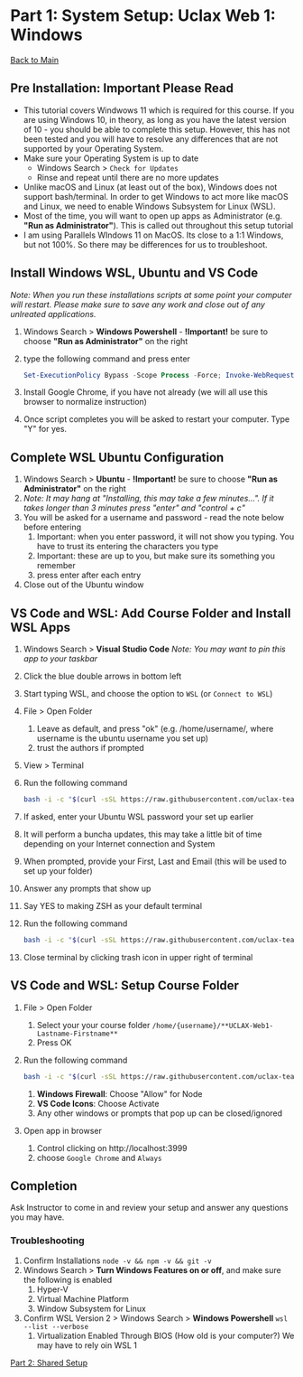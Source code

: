 # Part 1: System Setup: Uclax Web 1: Windows

[Back to Main](./1.Shared-Start.md)

## Pre Installation: Important Please Read

-   This tutorial covers Windwows 11 which is required for this course. If you are using Windows 10, in theory, as long as you have the latest version of 10 - you should be able to complete this setup. However, this has not been tested and you will have to resolve any differences that are not supported by your Operating System.
-   Make sure your Operating System is up to date
    -   Windows Search > `Check for Updates`
    -   Rinse and repeat until there are no more updates
-   Unlike macOS and Linux (at least out of the box), Windows does not support bash/terminal. In order to get Windows to act more like macOS and Linux, we need to enable Windows Subsystem for Linux (WSL).
-   Most of the time, you will want to open up apps as Administrator (e.g. **"Run as Administrator"**). This is called out throughout this setup tutorial
-   I am using Parallels WIndows 11 on MacOS. Its close to a 1:1 Windows, but not 100%. So there may be differences for us to troubleshoot.

## Install Windows WSL, Ubuntu and VS Code

_Note: When you run these installations scripts at some point your computer will restart. Please make sure to save any work and close out of any unlreated applications._

1. Windows Search > **Windows Powershell** - **!Important!** be sure to choose **"Run as Administrator"** on the right
2. type the following command and press enter

    ```powershell
    Set-ExecutionPolicy Bypass -Scope Process -Force; Invoke-WebRequest -Uri "https://raw.githubusercontent.com/uclax-teach/uclax-web1-gohman-mitch-2025/refs/heads/master/_course_support/scripts/win11/1.install-windows-apps.ps1" -UseBasicParsing | Invoke-Expression
    ```

3. Install Google Chrome, if you have not already (we will all use this browser to normalize instruction)
4. Once script completes you will be asked to restart your computer. Type "Y" for yes.

## Complete WSL Ubuntu Configuration

1. Windows Search > **Ubuntu** - **!Important!** be sure to choose **"Run as Administrator"** on the right
2. _Note: It may hang at "Installing, this may take a few minutes...". If it takes longer than 3 minutes press "enter" and "control + c"_
3. You will be asked for a username and password - read the note below before entering
    1. Important: when you enter password, it will not show you typing. You have to trust its entering the characters you type
    2. Important: these are up to you, but make sure its something you remember
    3. press enter after each entry
4. Close out of the Ubuntu window

## VS Code and WSL: Add Course Folder and Install WSL Apps

1. Windows Search > **Visual Studio Code** _Note: You may want to pin this app to your taskbar_
2. Click the blue double arrows in bottom left
3. Start typing WSL, and choose the option to `WSL` (or `Connect to WSL`)
4. File > Open Folder
    1. Leave as default, and press "ok" (e.g. /home/username/, where username is the ubuntu username you set up)
    2. trust the authors if prompted
5. View > Terminal
6. Run the following command

    ```bash
    bash -i -c "$(curl -sSL https://raw.githubusercontent.com/uclax-teach/uclax-web1-gohman-mitch-2025/refs/heads/master/_course_support/scripts/win11/2.wsl-bash-install-start.sh)"
    ```

7. If asked, enter your Ubuntu WSL password your set up earlier
8. It will perform a buncha updates, this may take a little bit of time depending on your Internet connection and System
9. When prompted, provide your First, Last and Email (this will be used to set up your folder)
10. Answer any prompts that show up
11. Say YES to making ZSH as your default terminal
12. Run the following command

    ```bash
    bash -i -c "$(curl -sSL https://raw.githubusercontent.com/uclax-teach/uclax-web1-gohman-mitch-2025/refs/heads/master/_course_support/scripts/win11/3.wsl-bash-install-finish.sh)"
    ```

13. Close terminal by clicking trash icon in upper right of terminal

## VS Code and WSL: Setup Course Folder

1. File > Open Folder
    1. Select your your course folder `/home/{username}/**UCLAX-Web1-Lastname-Firstname**`
    2. Press OK
2. Run the following command

    ```bash
    bash -i -c "$(curl -sSL https://raw.githubusercontent.com/uclax-teach/uclax-web1-gohman-mitch-2025/refs/heads/master/_course_support/scripts/win11/4.wsl-zsh-course-folder.sh)"
    ```

    1. **Windows Firewall**: Choose "Allow" for Node
    2. **VS Code Icons**: Choose Activate
    3. Any other windows or prompts that pop up can be closed/ignored

3. Open app in browser
    1. Control clicking on http://localhost:3999
    2. choose `Google Chrome` and `Always`

## Completion

Ask Instructor to come in and review your setup and answer any questions you may have.

### Troubleshooting

1. Confirm Installations `node -v && npm -v && git -v`
1. Windows Search > **Turn Windows Features on or off**, and make sure the following is enabled
    1. Hyper-V
    2. Virtual Machine Platform
    3. Window Subsystem for Linux
1. Confirm WSL Version 2 > Windows Search > **Windows Powershell** `wsl --list --verbose`
    1. Virtualization Enabled Through BIOS (How old is your computer?) We may have to rely oin WSL 1

[Part 2: Shared Setup](./3.Shared-Github-Setup.md)
